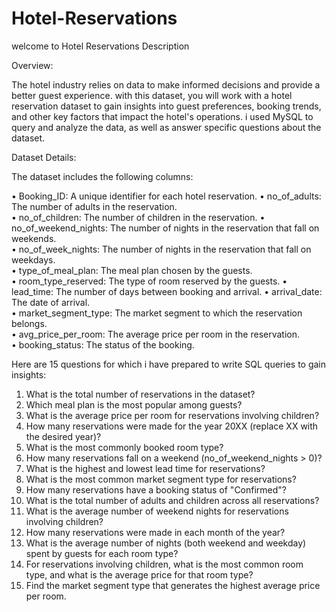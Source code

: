 # Hotel-Reservations
welcome to Hotel Reservations Description

Overview:  
  
The hotel industry relies on data to make informed decisions and provide a better guest experience. with this dataset, you will work with a hotel reservation dataset to gain insights into guest preferences, booking trends, and other key factors that impact the hotel's operations. 
i used MySQL to query and analyze the data, as well as answer specific questions about the dataset.  
  
Dataset Details:  
  
The dataset includes the following columns:  
  
•	Booking_ID: A unique identifier for each hotel reservation. 
•	no_of_adults: The number of adults in the reservation.  
•	no_of_children: The number of children in the reservation. 
•	no_of_weekend_nights: The number of nights in the reservation that fall on weekends.  
•	no_of_week_nights: The number of nights in the reservation that fall on weekdays.  
•	type_of_meal_plan: The meal plan chosen by the guests.  
•	room_type_reserved: The type of room reserved by the guests. 
•	lead_time: The number of days between booking and arrival. 
•	arrival_date: The date of arrival.  
•	market_segment_type: The market segment to which the reservation belongs.  
•	avg_price_per_room: The average price per room in the reservation.  
•	booking_status: The status of the booking.  
 
  
  
Here are 15 questions for which i have prepared to write SQL queries to gain insights:  
   
1.	What is the total number of reservations in the dataset?  
2.	Which meal plan is the most popular among guests?  
3.	What is the average price per room for reservations involving children?  
4.	How many reservations were made for the year 20XX (replace XX with the desired year)?  
5.	What is the most commonly booked room type?  
6.	How many reservations fall on a weekend (no_of_weekend_nights > 0)?  
7.	What is the highest and lowest lead time for reservations?  
8.	What is the most common market segment type for reservations?  
9.	How many reservations have a booking status of "Confirmed"?  
10.	What is the total number of adults and children across all reservations?  
11.	What is the average number of weekend nights for reservations involving children?  
12.	How many reservations were made in each month of the year? 
13.	What is the average number of nights (both weekend and weekday) spent by guests for each room type?  
14.	For reservations involving children, what is the most common room type, and what is the average price for that room type?  
15.	Find the market segment type that generates the highest average price per room.  
